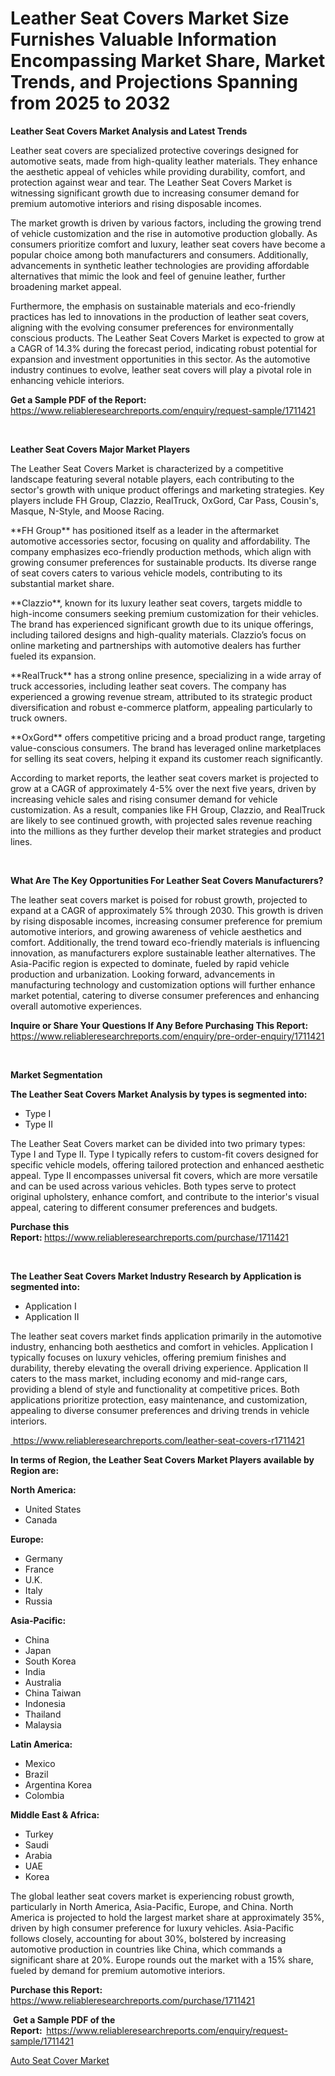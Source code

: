 <p><h1>Leather Seat Covers Market Size Furnishes Valuable Information Encompassing Market Share, Market Trends, and Projections Spanning from 2025 to 2032</h1></p><p><strong>Leather Seat Covers Market Analysis and Latest Trends</strong></p>
<p><p>Leather seat covers are specialized protective coverings designed for automotive seats, made from high-quality leather materials. They enhance the aesthetic appeal of vehicles while providing durability, comfort, and protection against wear and tear. The Leather Seat Covers Market is witnessing significant growth due to increasing consumer demand for premium automotive interiors and rising disposable incomes.</p><p>The market growth is driven by various factors, including the growing trend of vehicle customization and the rise in automotive production globally. As consumers prioritize comfort and luxury, leather seat covers have become a popular choice among both manufacturers and consumers. Additionally, advancements in synthetic leather technologies are providing affordable alternatives that mimic the look and feel of genuine leather, further broadening market appeal.</p><p>Furthermore, the emphasis on sustainable materials and eco-friendly practices has led to innovations in the production of leather seat covers, aligning with the evolving consumer preferences for environmentally conscious products. The Leather Seat Covers Market is expected to grow at a CAGR of 14.3% during the forecast period, indicating robust potential for expansion and investment opportunities in this sector. As the automotive industry continues to evolve, leather seat covers will play a pivotal role in enhancing vehicle interiors.</p></p>
<p><strong>Get a Sample PDF of the Report:&nbsp;</strong> <a href="https://www.reliableresearchreports.com/enquiry/request-sample/1711421?utm_campaign=37&utm_medium=2&utm_source=Github&utm_content=ia&utm_term=10012025&utm_id=leather-seat-covers">https://www.reliableresearchreports.com/enquiry/request-sample/1711421</a></p>
<p>&nbsp;</p>
<p><strong>Leather Seat Covers Major Market Players</strong></p>
<p><p>The Leather Seat Covers Market is characterized by a competitive landscape featuring several notable players, each contributing to the sector's growth with unique product offerings and marketing strategies. Key players include FH Group, Clazzio, RealTruck, OxGord, Car Pass, Cousin's, Masque, N-Style, and Moose Racing.</p><p>**FH Group** has positioned itself as a leader in the aftermarket automotive accessories sector, focusing on quality and affordability. The company emphasizes eco-friendly production methods, which align with growing consumer preferences for sustainable products. Its diverse range of seat covers caters to various vehicle models, contributing to its substantial market share.</p><p>**Clazzio**, known for its luxury leather seat covers, targets middle to high-income consumers seeking premium customization for their vehicles. The brand has experienced significant growth due to its unique offerings, including tailored designs and high-quality materials. Clazzio’s focus on online marketing and partnerships with automotive dealers has further fueled its expansion.</p><p>**RealTruck** has a strong online presence, specializing in a wide array of truck accessories, including leather seat covers. The company has experienced a growing revenue stream, attributed to its strategic product diversification and robust e-commerce platform, appealing particularly to truck owners.</p><p>**OxGord** offers competitive pricing and a broad product range, targeting value-conscious consumers. The brand has leveraged online marketplaces for selling its seat covers, helping it expand its customer reach significantly.</p><p>According to market reports, the leather seat covers market is projected to grow at a CAGR of approximately 4-5% over the next five years, driven by increasing vehicle sales and rising consumer demand for vehicle customization. As a result, companies like FH Group, Clazzio, and RealTruck are likely to see continued growth, with projected sales revenue reaching into the millions as they further develop their market strategies and product lines.</p></p>
<p>&nbsp;</p>
<p><strong>What Are The Key Opportunities For Leather Seat Covers Manufacturers?</strong></p>
<p><p>The leather seat covers market is poised for robust growth, projected to expand at a CAGR of approximately 5% through 2030. This growth is driven by rising disposable incomes, increasing consumer preference for premium automotive interiors, and growing awareness of vehicle aesthetics and comfort. Additionally, the trend toward eco-friendly materials is influencing innovation, as manufacturers explore sustainable leather alternatives. The Asia-Pacific region is expected to dominate, fueled by rapid vehicle production and urbanization. Looking forward, advancements in manufacturing technology and customization options will further enhance market potential, catering to diverse consumer preferences and enhancing overall automotive experiences.</p></p>
<p><strong>Inquire or Share Your Questions If Any Before Purchasing This Report:</strong> <a href="https://www.reliableresearchreports.com/enquiry/pre-order-enquiry/1711421?utm_campaign=37&utm_medium=2&utm_source=Github&utm_content=ia&utm_term=10012025&utm_id=leather-seat-covers">https://www.reliableresearchreports.com/enquiry/pre-order-enquiry/1711421</a></p>
<p>&nbsp;</p>
<p><strong>Market Segmentation</strong></p>
<p><strong>The Leather Seat Covers Market Analysis by types is segmented into:</strong></p>
<p><ul><li>Type I</li><li>Type II</li></ul></p>
<p><p>The Leather Seat Covers market can be divided into two primary types: Type I and Type II. Type I typically refers to custom-fit covers designed for specific vehicle models, offering tailored protection and enhanced aesthetic appeal. Type II encompasses universal fit covers, which are more versatile and can be used across various vehicles. Both types serve to protect original upholstery, enhance comfort, and contribute to the interior's visual appeal, catering to different consumer preferences and budgets.</p></p>
<p><strong>Purchase this Report:&nbsp;</strong><a href="https://www.reliableresearchreports.com/purchase/1711421?utm_campaign=37&utm_medium=2&utm_source=Github&utm_content=ia&utm_term=10012025&utm_id=leather-seat-covers">https://www.reliableresearchreports.com/purchase/1711421</a></p>
<p>&nbsp;</p>
<p><strong>The Leather Seat Covers Market Industry Research by Application is segmented into:</strong></p>
<p><ul><li>Application I</li><li>Application II</li></ul></p>
<p><p>The leather seat covers market finds application primarily in the automotive industry, enhancing both aesthetics and comfort in vehicles. Application I typically focuses on luxury vehicles, offering premium finishes and durability, thereby elevating the overall driving experience. Application II caters to the mass market, including economy and mid-range cars, providing a blend of style and functionality at competitive prices. Both applications prioritize protection, easy maintenance, and customization, appealing to diverse consumer preferences and driving trends in vehicle interiors.</p></p>
<p><a href="https://www.reliableresearchreports.com/leather-seat-covers-r1711421?utm_campaign=37&utm_medium=2&utm_source=Github&utm_content=ia&utm_term=10012025&utm_id=leather-seat-covers">&nbsp;https://www.reliableresearchreports.com/leather-seat-covers-r1711421</a></p>
<p><strong>In terms of Region, the Leather Seat Covers Market Players available by Region are:</strong></p>
<p>
    <p> <strong> North America: </strong>
        <ul>
            <li>United States</li>
            <li>Canada</li>
        </ul>
        </p> 
    <p> <strong> Europe: </strong>
        <ul>
            <li>Germany</li>
            <li>France</li>
            <li>U.K.</li>
            <li>Italy</li>
            <li>Russia</li>
        </ul>
        </p> 
    <p> <strong> Asia-Pacific: </strong>
        <ul>
            <li>China</li>
            <li>Japan</li>
            <li>South Korea</li>
            <li>India</li>
            <li>Australia</li>
            <li>China Taiwan</li>
            <li>Indonesia</li>
            <li>Thailand</li>
            <li>Malaysia</li>
        </ul>
        </p> 
    <p> <strong> Latin America: </strong>
        <ul>
            <li>Mexico</li>
            <li>Brazil</li>
            <li>Argentina Korea</li>
            <li>Colombia</li>
        </ul>
        </p> 
    <p> <strong> Middle East & Africa: </strong>
        <ul>
            <li>Turkey</li>
            <li>Saudi</li>
            <li>Arabia</li>
            <li>UAE</li>
            <li>Korea</li>
        </ul>
    </p>
    </p>
<p><p>The global leather seat covers market is experiencing robust growth, particularly in North America, Asia-Pacific, Europe, and China. North America is projected to hold the largest market share at approximately 35%, driven by high consumer preference for luxury vehicles. Asia-Pacific follows closely, accounting for about 30%, bolstered by increasing automotive production in countries like China, which commands a significant share at 20%. Europe rounds out the market with a 15% share, fueled by demand for premium automotive interiors.</p></p>
<p><strong>Purchase this Report: </strong><a href="https://www.reliableresearchreports.com/purchase/1711421?utm_campaign=37&utm_medium=2&utm_source=Github&utm_content=ia&utm_term=10012025&utm_id=leather-seat-covers">https://www.reliableresearchreports.com/purchase/1711421</a></p>
<p>&nbsp;<strong>Get a Sample PDF of the Report:&nbsp;&nbsp;</strong><a href="https://www.reliableresearchreports.com/enquiry/request-sample/1711421?utm_campaign=37&utm_medium=2&utm_source=Github&utm_content=ia&utm_term=10012025&utm_id=leather-seat-covers">https://www.reliableresearchreports.com/enquiry/request-sample/1711421</a></p>
<p><strong></strong></p>
<p><p><a href="https://github.com/wwwkeltoum/Market-Research-Report-List-5/blob/main/auto-seat-cover-market.md?utm_campaign=37&utm_medium=2&utm_source=Github&utm_content=ia&utm_term=10012025&utm_id=leather-seat-covers">Auto Seat Cover Market</a></p></p>
